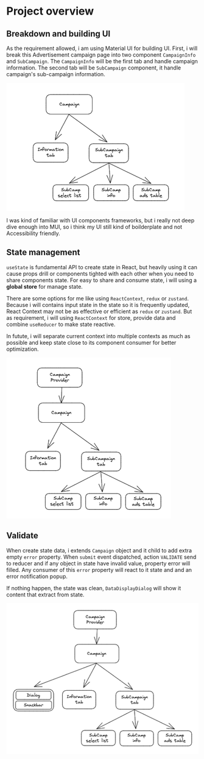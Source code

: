 # Project overview

## Breakdown and building UI

As the requirement allowed, i am using Material UI for building UI. First, i will break this Advertisement campaign page into two component `CampaignInfo` and `SubCampaign`. The `CampaignInfo` will be the first tab and handle campaign information. The second tab will be `SubCampaign` component, it handle campaign's sub-campaign information.

![Component hierarchy](/assets/1.png "Component hierarchy")

I was kind of familiar with UI components frameworks, but i really not deep dive enough into MUI, so i think my UI still kind of boilderplate and not Accessibility friendly.

## State management

`useState` is fundamental API to create state in React, but heavily using it can cause props drill or components tighted with each other when you need to share components state. For easy to share and consume state, i will using a **global store** for manage state.

There are some options for me like using `ReactContext`, `redux` or `zustand`. Because i will contains input state in the state so it is frequently updated, React Context may not be as effective or efficient as `redux` or `zustand`. But as requirement, i will using `ReactContext` for store, provide data and combine `useReducer` to make state reactive.

In futute, i will separate current context into multiple contexts as much as possible and keep state close to its component consumer for better optimization.

![Using ReactContext for global state](/assets/2.png "Using ReactContext for global state")

## Validate

When create state data, i extends `Campaign` object and it child to add extra empty `error` property. When `submit` event dispatched, action `VALIDATE` send to reducer and if any object in state have invalid value, property error will filled. Any consumer of this `error` property will react to it state and and an error notification popup.

If nothing happen, the state was clean, `DataDisplayDialog` will show it content that extract from state.

![Final component hierarchy](/assets/3.png "Final component hierarchy")
